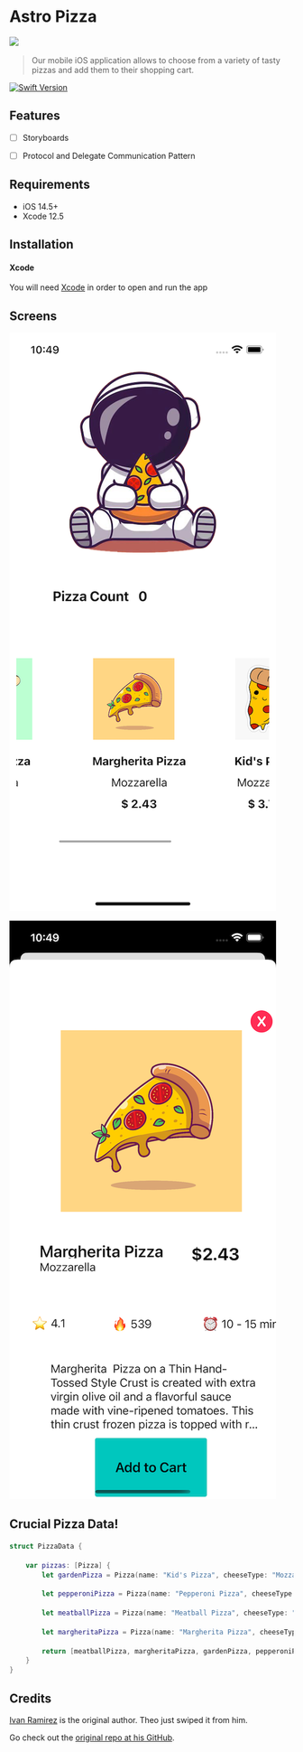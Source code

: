 # Astro Pizza

<img src="https://img.shields.io/badge/Swift-FA7343?style=for-the-badge&logo=swift&logoColor=white">

> Our mobile iOS application allows to choose from a variety of tasty pizzas and add them to their shopping cart.

[![Swift Version][swift-image]][swift-url]

## Features

- [ ] Storyboards
- [ ] Protocol and Delegate Communication Pattern


## Requirements

- iOS 14.5+
- Xcode 12.5

## Installation

#### Xcode
You will need [Xcode](https://apps.apple.com/us/app/xcode/id497799835?mt=12) in order to open and run the app 

## Screens

![](README-images/MainView.png)

![](README-images/DetailView.png)

## Crucial Pizza Data!

```swift
struct PizzaData {

    var pizzas: [Pizza] {
        let gardenPizza = Pizza(name: "Kid's Pizza", cheeseType: "Mozzarella", price: 3.75, description: "One bite into our supreme pizza and you know this will be a moment to remember. Savor the mouthwatering taste of zesty tomato sauce, 100% real cheese and hearty toppings of tomatoes and fresh herbs all piled on top of our Classic Crust that’s not too thick and not too thin with just the right amount of crunch. ", rating: 4.54, cal: 339, imageName: "kidsPizza")

        let pepperoniPizza = Pizza(name: "Pepperoni Pizza", cheeseType: "Mozzarella", price: 5.55, description: "One bite into our Stuffed Crust pepperoni pizza and you know this will be a moment to remember. You’ll savor the mouthwatering taste of zesty tomato sauce, real cheese and a hearty topping of pepperoni, all piled on top of our Stuffed Crust that’s loaded with rich, melty mozzarella cheese and has a unique, rectangle shape that brings a fun twist to pizza. ", rating: 4.1, cal: 801, imageName: "PepCheese")

        let meatballPizza = Pizza(name: "Meatball Pizza", cheeseType: "Mozzarella", price: 6.55, description: "Stop hunger in its tracks with this Rising Crust Meatball Pizza. This filling pizza can serve up to five people and features a mouthful of tasty toppings including tomato sauce, whole milk Mozzarella cheese, and meatballs.", rating: 4.7, cal: 714, imageName: "meatballPizza")

        let margheritaPizza = Pizza(name: "Margherita Pizza", cheeseType: "Mozzarella", price: 2.43, description: "Margherita  Pizza on a Thin Hand-Tossed Style Crust is created with extra virgin olive oil and a flavorful sauce made with vine-ripened tomatoes. This thin crust frozen pizza is topped with real mozzarella cheese, juicy tomatoes and basil on a thin, hand tossed style crust, delivering restaurant quality at home. ", rating: 4.1, cal: 539, imageName: "margheritaPizza")

        return [meatballPizza, margheritaPizza, gardenPizza, pepperoniPizza]
    }
}
```

## Credits

[Ivan Ramirez](https://twitter.com/iramirezdev) is the original author. Theo just swiped it from him.

Go check out the [original repo at his GitHub](https://github.com/ramirezi29/PizzaDelegate).

[swift-image]:https://img.shields.io/badge/swift-5.0-orange.svg
[swift-url]: https://swift.org/
